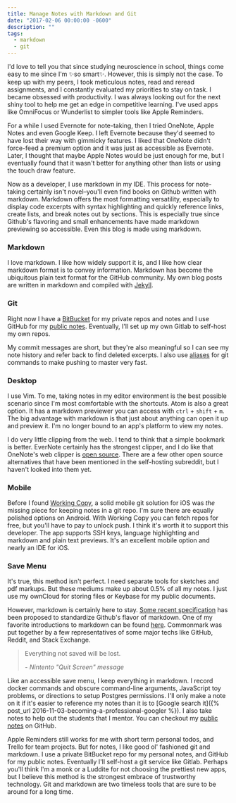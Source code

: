 ```yaml
---
title: Manage Notes with Markdown and Git
date: "2017-02-06 00:00:00 -0600"
description: ""
tags:
  - markdown
  - git
---
```


I'd love to tell you that since studying neuroscience in school, things come easy to me since I'm ✨so smart✨. However, this is simply not the case.
To keep up with my peers, I took meticulous notes, read and reread assignments, and I constantly evaluated my priorities to stay on task.
I became obsessed with productivity. I was always looking out for the next shiny tool to help me get an edge in competitive learning.
I've used apps like OmniFocus or Wunderlist to simpler tools like Apple Reminders.

For a while I used Evernote for note-taking, then I tried OneNote, Apple Notes and even Google Keep.
I left Evernote because they'd seemed to have lost their way with gimmicky features.
I liked that OneNote didn't force-feed a premium option and it was just as accessible as Evernote.
Later, I thought that maybe Apple Notes would be just enough for me, but I eventually found that it wasn't better for anything other than lists or using the touch draw feature.

Now as a developer, I use markdown in my IDE.
This process for note-taking certainly isn't novel–you'll even find books on Github written with markdown.
Markdown offers the most formatting versatility, especially to display code excerpts with syntax highlighting and quickly reference links, create lists, and break notes out by sections.
This is especially true since Github's flavoring and small enhancements have made markdown previewing so accessible. Even this blog is made using markdown.

### Markdown

I love markdown.
I like how widely support it is, and I like how clear markdown format is to convey information.
Markdown has become the ubiquitous plain text format for the GitHub community.
My own blog posts are written in markdown and compiled with [Jekyll](https://github.com/brettinternet/minimaless/).

### Git

Right now I have a [BitBucket](https://bitbucket.org/brettinternet) for my private repos and notes and I use GitHub for my [public notes](https://github.com/brettinternet/public-notes).
Eventually, I'll set up my own Gitlab to self-host my own repos.

My commit messages are short, but they're also meaningful so I can see my note history and refer back to find deleted excerpts. I also use [aliases](https://github.com/brettinternet/dotfiles/blob/master/.aliases) for git commands to make pushing to master very fast.

### Desktop

I use Vim.
To me, taking notes in my editor environment is the best possible scenario since I'm most comfortable with the shortcuts.
Atom is also a great option.
It has a markdown previewer you can access with `ctrl` + `shift` + `m`.
The big advantage with markdown is that just about anything can open it up and preview it.
I'm no longer bound to an app's platform to view my notes.

I do very little clipping from the web.
I tend to think that a simple bookmark is better.
EverNote certainly has the strongest clipper, and I do like that OneNote's web clipper is [open source](https://blogs.msdn.microsoft.com/onenotedev/2016/08/31/the-web-clipper-goes-open-source/).
There are a few other open source alternatives that have been mentioned in the self-hosting subreddit, but I haven't looked into them yet.

### Mobile

Before I found [Working Copy](https://workingcopyapp.com/), a solid mobile git solution for iOS was _the_ missing piece for keeping notes in a git repo.
I'm sure there are equally polished options on Android.
With Working Copy you can fetch repos for free, but you'll have to pay to unlock push.
I think it's worth it to support this developer.
The app supports SSH keys, language highlighting and markdown and plain text previews.
It's an excellent mobile option and nearly an IDE for iOS.

### Save Menu

It's true, this method isn't perfect.
I need separate tools for sketches and pdf markups.
But these mediums make up about 0.5% of all my notes.
I just use my ownCloud for storing files or Keybase for my public documents.

However, markdown is certainly here to stay.
[Some recent specification](https://githubengineering.com/a-formal-spec-for-github-markdown/) has been proposed to standardize Github's flavor of markdown.
One of my favorite introductions to markdown can be found [here](http://commonmark.org/).
Commonmark was put together by a few representatives of some major techs like GitHub, Reddit, and Stack Exchange.

> Everything not saved will be lost.
>
> \- _Nintento "Quit Screen" message_

Like an accessible save menu, I keep everything in markdown.
I record docker commands and obscure command-line arguments, JavaScript toy problems, or directions to setup Postgres permissions.
I'll only make a note on it if it's easier to reference my notes than it is to [Google search it]({% post_url 2016-11-03-becoming-a-professional-googler %}).
I also take notes to help out the students that I mentor. You can checkout my [public notes](https://github.com/brettinternet/public-notes) on GitHub.

Apple Reminders still works for me with short term personal todos, and Trello for team projects.
But for notes, I like good ol' fashioned git and markdown.
I use a private BitBucket repo for my personal notes, and GitHub for my public notes.
Eventually I'll self-host a git service like Gitlab.
Perhaps you'll think I'm a monk or a Luddite for not choosing the prettiest new apps, but I believe this method is the strongest embrace of trustworthy technology.
Git and markdown are two timeless tools that are sure to be around for a long time.
